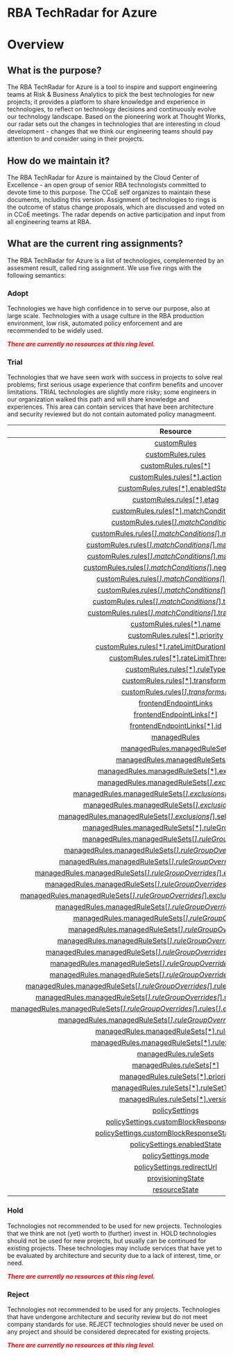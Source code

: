 
RBA TechRadar for Azure
=======================

# Overview

## What is the purpose?


The RBA TechRadar for Azure is a tool to inspire and support engineering teams at Risk & Business Analytics to pick the best technologies for new projects; it provides a platform to share knowledge and experience in technologies, to reflect on technology decisions and continuously evolve our technology landscape.  Based on the pioneering work at Thought Works, our radar sets out the changes in technologies that are interesting in cloud development - changes that we think our engineering teams should pay attention to and consider using in their projects.
## How do we maintain it?


The RBA TechRadar for Azure is maintained by the Cloud Center of Excellence - an open group of senior RBA technologists committed to devote time to this purpose.  The CCoE self organizes to maintain these documents, including this version.  Assignment of technologies to rings is the outcome of status change proposals, which are discussed and voted on in CCoE meetings.  The radar depends on active participation and input from all engineering teams at RBA.
## What are the current ring assignments?


The RBA TechRadar for Azure is a list of technologies, complemented by an assesment result, called ring assignment.  We use five rings with the following semantics:
### Adopt


Technologies we have high confidence in to serve our purpose, also at large scale.  Technologies with a usage culture in the RBA production environment, low risk, automated policy enforcement and are recommended to be widely used.  
  
***<font color="red"> There are currently no resources at this ring level. </font>***
### Trial


Technologies that we have seen work with success in projects to solve real problems;  first serious usage experience that confirm benefits and uncover limitations.  TRIAL technologies are slightly more risky; some engineers in our organization walked this path and will share knowledge and experiences.  This area can contain services that have been architecture and security reviewed but do not contain automated policy managmeent.  

|Resource|Description|Path|Status|
| :---: | :---: | :---: | :---: |
|[customRules](https://github.com/openrba/python-azure-techradar/tree/master/Microsoft.Network/frontdoorWebApplicationFirewallPolicies/customRules)|UNKNOWN|Microsoft.Network/frontdoorWebApplicationFirewallPolicies/customRules|TRIAL|
|[customRules.rules](https://github.com/openrba/python-azure-techradar/tree/master/Microsoft.Network/frontdoorWebApplicationFirewallPolicies/customRules.rules)|UNKNOWN|Microsoft.Network/frontdoorWebApplicationFirewallPolicies/customRules.rules|TRIAL|
|[customRules.rules[*]](https://github.com/openrba/python-azure-techradar/tree/master/Microsoft.Network/frontdoorWebApplicationFirewallPolicies/customRules.rules[*])|UNKNOWN|Microsoft.Network/frontdoorWebApplicationFirewallPolicies/customRules.rules[*]|TRIAL|
|[customRules.rules[*].action](https://github.com/openrba/python-azure-techradar/tree/master/Microsoft.Network/frontdoorWebApplicationFirewallPolicies/customRules.rules[*].action)|UNKNOWN|Microsoft.Network/frontdoorWebApplicationFirewallPolicies/customRules.rules[*].action|TRIAL|
|[customRules.rules[*].enabledState](https://github.com/openrba/python-azure-techradar/tree/master/Microsoft.Network/frontdoorWebApplicationFirewallPolicies/customRules.rules[*].enabledState)|UNKNOWN|Microsoft.Network/frontdoorWebApplicationFirewallPolicies/customRules.rules[*].enabledState|TRIAL|
|[customRules.rules[*].etag](https://github.com/openrba/python-azure-techradar/tree/master/Microsoft.Network/frontdoorWebApplicationFirewallPolicies/customRules.rules[*].etag)|UNKNOWN|Microsoft.Network/frontdoorWebApplicationFirewallPolicies/customRules.rules[*].etag|TRIAL|
|[customRules.rules[*].matchConditions](https://github.com/openrba/python-azure-techradar/tree/master/Microsoft.Network/frontdoorWebApplicationFirewallPolicies/customRules.rules[*].matchConditions)|UNKNOWN|Microsoft.Network/frontdoorWebApplicationFirewallPolicies/customRules.rules[*].matchConditions|TRIAL|
|[customRules.rules[*].matchConditions[*]](https://github.com/openrba/python-azure-techradar/tree/master/Microsoft.Network/frontdoorWebApplicationFirewallPolicies/customRules.rules[*].matchConditions[*])|UNKNOWN|Microsoft.Network/frontdoorWebApplicationFirewallPolicies/customRules.rules[*].matchConditions[*]|TRIAL|
|[customRules.rules[*].matchConditions[*].matchValue](https://github.com/openrba/python-azure-techradar/tree/master/Microsoft.Network/frontdoorWebApplicationFirewallPolicies/customRules.rules[*].matchConditions[*].matchValue)|UNKNOWN|Microsoft.Network/frontdoorWebApplicationFirewallPolicies/customRules.rules[*].matchConditions[*].matchValue|TRIAL|
|[customRules.rules[*].matchConditions[*].matchValue[*]](https://github.com/openrba/python-azure-techradar/tree/master/Microsoft.Network/frontdoorWebApplicationFirewallPolicies/customRules.rules[*].matchConditions[*].matchValue[*])|UNKNOWN|Microsoft.Network/frontdoorWebApplicationFirewallPolicies/customRules.rules[*].matchConditions[*].matchValue[*]|TRIAL|
|[customRules.rules[*].matchConditions[*].matchVariable](https://github.com/openrba/python-azure-techradar/tree/master/Microsoft.Network/frontdoorWebApplicationFirewallPolicies/customRules.rules[*].matchConditions[*].matchVariable)|UNKNOWN|Microsoft.Network/frontdoorWebApplicationFirewallPolicies/customRules.rules[*].matchConditions[*].matchVariable|TRIAL|
|[customRules.rules[*].matchConditions[*].negateCondition](https://github.com/openrba/python-azure-techradar/tree/master/Microsoft.Network/frontdoorWebApplicationFirewallPolicies/customRules.rules[*].matchConditions[*].negateCondition)|UNKNOWN|Microsoft.Network/frontdoorWebApplicationFirewallPolicies/customRules.rules[*].matchConditions[*].negateCondition|TRIAL|
|[customRules.rules[*].matchConditions[*].operator](https://github.com/openrba/python-azure-techradar/tree/master/Microsoft.Network/frontdoorWebApplicationFirewallPolicies/customRules.rules[*].matchConditions[*].operator)|UNKNOWN|Microsoft.Network/frontdoorWebApplicationFirewallPolicies/customRules.rules[*].matchConditions[*].operator|TRIAL|
|[customRules.rules[*].matchConditions[*].selector](https://github.com/openrba/python-azure-techradar/tree/master/Microsoft.Network/frontdoorWebApplicationFirewallPolicies/customRules.rules[*].matchConditions[*].selector)|UNKNOWN|Microsoft.Network/frontdoorWebApplicationFirewallPolicies/customRules.rules[*].matchConditions[*].selector|TRIAL|
|[customRules.rules[*].matchConditions[*].transforms](https://github.com/openrba/python-azure-techradar/tree/master/Microsoft.Network/frontdoorWebApplicationFirewallPolicies/customRules.rules[*].matchConditions[*].transforms)|UNKNOWN|Microsoft.Network/frontdoorWebApplicationFirewallPolicies/customRules.rules[*].matchConditions[*].transforms|TRIAL|
|[customRules.rules[*].matchConditions[*].transforms[*]](https://github.com/openrba/python-azure-techradar/tree/master/Microsoft.Network/frontdoorWebApplicationFirewallPolicies/customRules.rules[*].matchConditions[*].transforms[*])|UNKNOWN|Microsoft.Network/frontdoorWebApplicationFirewallPolicies/customRules.rules[*].matchConditions[*].transforms[*]|TRIAL|
|[customRules.rules[*].name](https://github.com/openrba/python-azure-techradar/tree/master/Microsoft.Network/frontdoorWebApplicationFirewallPolicies/customRules.rules[*].name)|UNKNOWN|Microsoft.Network/frontdoorWebApplicationFirewallPolicies/customRules.rules[*].name|TRIAL|
|[customRules.rules[*].priority](https://github.com/openrba/python-azure-techradar/tree/master/Microsoft.Network/frontdoorWebApplicationFirewallPolicies/customRules.rules[*].priority)|UNKNOWN|Microsoft.Network/frontdoorWebApplicationFirewallPolicies/customRules.rules[*].priority|TRIAL|
|[customRules.rules[*].rateLimitDurationInMinutes](https://github.com/openrba/python-azure-techradar/tree/master/Microsoft.Network/frontdoorWebApplicationFirewallPolicies/customRules.rules[*].rateLimitDurationInMinutes)|UNKNOWN|Microsoft.Network/frontdoorWebApplicationFirewallPolicies/customRules.rules[*].rateLimitDurationInMinutes|TRIAL|
|[customRules.rules[*].rateLimitThreshold](https://github.com/openrba/python-azure-techradar/tree/master/Microsoft.Network/frontdoorWebApplicationFirewallPolicies/customRules.rules[*].rateLimitThreshold)|UNKNOWN|Microsoft.Network/frontdoorWebApplicationFirewallPolicies/customRules.rules[*].rateLimitThreshold|TRIAL|
|[customRules.rules[*].ruleType](https://github.com/openrba/python-azure-techradar/tree/master/Microsoft.Network/frontdoorWebApplicationFirewallPolicies/customRules.rules[*].ruleType)|UNKNOWN|Microsoft.Network/frontdoorWebApplicationFirewallPolicies/customRules.rules[*].ruleType|TRIAL|
|[customRules.rules[*].transforms](https://github.com/openrba/python-azure-techradar/tree/master/Microsoft.Network/frontdoorWebApplicationFirewallPolicies/customRules.rules[*].transforms)|UNKNOWN|Microsoft.Network/frontdoorWebApplicationFirewallPolicies/customRules.rules[*].transforms|TRIAL|
|[customRules.rules[*].transforms[*]](https://github.com/openrba/python-azure-techradar/tree/master/Microsoft.Network/frontdoorWebApplicationFirewallPolicies/customRules.rules[*].transforms[*])|UNKNOWN|Microsoft.Network/frontdoorWebApplicationFirewallPolicies/customRules.rules[*].transforms[*]|TRIAL|
|[frontendEndpointLinks](https://github.com/openrba/python-azure-techradar/tree/master/Microsoft.Network/frontdoorWebApplicationFirewallPolicies/frontendEndpointLinks)|UNKNOWN|Microsoft.Network/frontdoorWebApplicationFirewallPolicies/frontendEndpointLinks|TRIAL|
|[frontendEndpointLinks[*]](https://github.com/openrba/python-azure-techradar/tree/master/Microsoft.Network/frontdoorWebApplicationFirewallPolicies/frontendEndpointLinks[*])|UNKNOWN|Microsoft.Network/frontdoorWebApplicationFirewallPolicies/frontendEndpointLinks[*]|TRIAL|
|[frontendEndpointLinks[*].id](https://github.com/openrba/python-azure-techradar/tree/master/Microsoft.Network/frontdoorWebApplicationFirewallPolicies/frontendEndpointLinks[*].id)|UNKNOWN|Microsoft.Network/frontdoorWebApplicationFirewallPolicies/frontendEndpointLinks[*].id|TRIAL|
|[managedRules](https://github.com/openrba/python-azure-techradar/tree/master/Microsoft.Network/frontdoorWebApplicationFirewallPolicies/managedRules)|UNKNOWN|Microsoft.Network/frontdoorWebApplicationFirewallPolicies/managedRules|TRIAL|
|[managedRules.managedRuleSets](https://github.com/openrba/python-azure-techradar/tree/master/Microsoft.Network/frontdoorWebApplicationFirewallPolicies/managedRules.managedRuleSets)|UNKNOWN|Microsoft.Network/frontdoorWebApplicationFirewallPolicies/managedRules.managedRuleSets|TRIAL|
|[managedRules.managedRuleSets[*]](https://github.com/openrba/python-azure-techradar/tree/master/Microsoft.Network/frontdoorWebApplicationFirewallPolicies/managedRules.managedRuleSets[*])|UNKNOWN|Microsoft.Network/frontdoorWebApplicationFirewallPolicies/managedRules.managedRuleSets[*]|TRIAL|
|[managedRules.managedRuleSets[*].exclusions](https://github.com/openrba/python-azure-techradar/tree/master/Microsoft.Network/frontdoorWebApplicationFirewallPolicies/managedRules.managedRuleSets[*].exclusions)|UNKNOWN|Microsoft.Network/frontdoorWebApplicationFirewallPolicies/managedRules.managedRuleSets[*].exclusions|TRIAL|
|[managedRules.managedRuleSets[*].exclusions[*]](https://github.com/openrba/python-azure-techradar/tree/master/Microsoft.Network/frontdoorWebApplicationFirewallPolicies/managedRules.managedRuleSets[*].exclusions[*])|UNKNOWN|Microsoft.Network/frontdoorWebApplicationFirewallPolicies/managedRules.managedRuleSets[*].exclusions[*]|TRIAL|
|[managedRules.managedRuleSets[*].exclusions[*].matchVariable](https://github.com/openrba/python-azure-techradar/tree/master/Microsoft.Network/frontdoorWebApplicationFirewallPolicies/managedRules.managedRuleSets[*].exclusions[*].matchVariable)|UNKNOWN|Microsoft.Network/frontdoorWebApplicationFirewallPolicies/managedRules.managedRuleSets[*].exclusions[*].matchVariable|TRIAL|
|[managedRules.managedRuleSets[*].exclusions[*].selector](https://github.com/openrba/python-azure-techradar/tree/master/Microsoft.Network/frontdoorWebApplicationFirewallPolicies/managedRules.managedRuleSets[*].exclusions[*].selector)|UNKNOWN|Microsoft.Network/frontdoorWebApplicationFirewallPolicies/managedRules.managedRuleSets[*].exclusions[*].selector|TRIAL|
|[managedRules.managedRuleSets[*].exclusions[*].selectorMatchOperator](https://github.com/openrba/python-azure-techradar/tree/master/Microsoft.Network/frontdoorWebApplicationFirewallPolicies/managedRules.managedRuleSets[*].exclusions[*].selectorMatchOperator)|UNKNOWN|Microsoft.Network/frontdoorWebApplicationFirewallPolicies/managedRules.managedRuleSets[*].exclusions[*].selectorMatchOperator|TRIAL|
|[managedRules.managedRuleSets[*].ruleGroupOverrides](https://github.com/openrba/python-azure-techradar/tree/master/Microsoft.Network/frontdoorWebApplicationFirewallPolicies/managedRules.managedRuleSets[*].ruleGroupOverrides)|UNKNOWN|Microsoft.Network/frontdoorWebApplicationFirewallPolicies/managedRules.managedRuleSets[*].ruleGroupOverrides|TRIAL|
|[managedRules.managedRuleSets[*].ruleGroupOverrides[*]](https://github.com/openrba/python-azure-techradar/tree/master/Microsoft.Network/frontdoorWebApplicationFirewallPolicies/managedRules.managedRuleSets[*].ruleGroupOverrides[*])|UNKNOWN|Microsoft.Network/frontdoorWebApplicationFirewallPolicies/managedRules.managedRuleSets[*].ruleGroupOverrides[*]|TRIAL|
|[managedRules.managedRuleSets[*].ruleGroupOverrides[*].exclusions](https://github.com/openrba/python-azure-techradar/tree/master/Microsoft.Network/frontdoorWebApplicationFirewallPolicies/managedRules.managedRuleSets[*].ruleGroupOverrides[*].exclusions)|UNKNOWN|Microsoft.Network/frontdoorWebApplicationFirewallPolicies/managedRules.managedRuleSets[*].ruleGroupOverrides[*].exclusions|TRIAL|
|[managedRules.managedRuleSets[*].ruleGroupOverrides[*].exclusions[*]](https://github.com/openrba/python-azure-techradar/tree/master/Microsoft.Network/frontdoorWebApplicationFirewallPolicies/managedRules.managedRuleSets[*].ruleGroupOverrides[*].exclusions[*])|UNKNOWN|Microsoft.Network/frontdoorWebApplicationFirewallPolicies/managedRules.managedRuleSets[*].ruleGroupOverrides[*].exclusions[*]|TRIAL|
|[managedRules.managedRuleSets[*].ruleGroupOverrides[*].exclusions[*].matchVariable](https://github.com/openrba/python-azure-techradar/tree/master/Microsoft.Network/frontdoorWebApplicationFirewallPolicies/managedRules.managedRuleSets[*].ruleGroupOverrides[*].exclusions[*].matchVariable)|UNKNOWN|Microsoft.Network/frontdoorWebApplicationFirewallPolicies/managedRules.managedRuleSets[*].ruleGroupOverrides[*].exclusions[*].matchVariable|TRIAL|
|[managedRules.managedRuleSets[*].ruleGroupOverrides[*].exclusions[*].selector](https://github.com/openrba/python-azure-techradar/tree/master/Microsoft.Network/frontdoorWebApplicationFirewallPolicies/managedRules.managedRuleSets[*].ruleGroupOverrides[*].exclusions[*].selector)|UNKNOWN|Microsoft.Network/frontdoorWebApplicationFirewallPolicies/managedRules.managedRuleSets[*].ruleGroupOverrides[*].exclusions[*].selector|TRIAL|
|[managedRules.managedRuleSets[*].ruleGroupOverrides[*].exclusions[*].selectorMatchOperator](https://github.com/openrba/python-azure-techradar/tree/master/Microsoft.Network/frontdoorWebApplicationFirewallPolicies/managedRules.managedRuleSets[*].ruleGroupOverrides[*].exclusions[*].selectorMatchOperator)|UNKNOWN|Microsoft.Network/frontdoorWebApplicationFirewallPolicies/managedRules.managedRuleSets[*].ruleGroupOverrides[*].exclusions[*].selectorMatchOperator|TRIAL|
|[managedRules.managedRuleSets[*].ruleGroupOverrides[*].ruleGroupName](https://github.com/openrba/python-azure-techradar/tree/master/Microsoft.Network/frontdoorWebApplicationFirewallPolicies/managedRules.managedRuleSets[*].ruleGroupOverrides[*].ruleGroupName)|UNKNOWN|Microsoft.Network/frontdoorWebApplicationFirewallPolicies/managedRules.managedRuleSets[*].ruleGroupOverrides[*].ruleGroupName|TRIAL|
|[managedRules.managedRuleSets[*].ruleGroupOverrides[*].rules](https://github.com/openrba/python-azure-techradar/tree/master/Microsoft.Network/frontdoorWebApplicationFirewallPolicies/managedRules.managedRuleSets[*].ruleGroupOverrides[*].rules)|UNKNOWN|Microsoft.Network/frontdoorWebApplicationFirewallPolicies/managedRules.managedRuleSets[*].ruleGroupOverrides[*].rules|TRIAL|
|[managedRules.managedRuleSets[*].ruleGroupOverrides[*].rules[*]](https://github.com/openrba/python-azure-techradar/tree/master/Microsoft.Network/frontdoorWebApplicationFirewallPolicies/managedRules.managedRuleSets[*].ruleGroupOverrides[*].rules[*])|UNKNOWN|Microsoft.Network/frontdoorWebApplicationFirewallPolicies/managedRules.managedRuleSets[*].ruleGroupOverrides[*].rules[*]|TRIAL|
|[managedRules.managedRuleSets[*].ruleGroupOverrides[*].rules[*].action](https://github.com/openrba/python-azure-techradar/tree/master/Microsoft.Network/frontdoorWebApplicationFirewallPolicies/managedRules.managedRuleSets[*].ruleGroupOverrides[*].rules[*].action)|UNKNOWN|Microsoft.Network/frontdoorWebApplicationFirewallPolicies/managedRules.managedRuleSets[*].ruleGroupOverrides[*].rules[*].action|TRIAL|
|[managedRules.managedRuleSets[*].ruleGroupOverrides[*].rules[*].enabledState](https://github.com/openrba/python-azure-techradar/tree/master/Microsoft.Network/frontdoorWebApplicationFirewallPolicies/managedRules.managedRuleSets[*].ruleGroupOverrides[*].rules[*].enabledState)|UNKNOWN|Microsoft.Network/frontdoorWebApplicationFirewallPolicies/managedRules.managedRuleSets[*].ruleGroupOverrides[*].rules[*].enabledState|TRIAL|
|[managedRules.managedRuleSets[*].ruleGroupOverrides[*].rules[*].exclusions](https://github.com/openrba/python-azure-techradar/tree/master/Microsoft.Network/frontdoorWebApplicationFirewallPolicies/managedRules.managedRuleSets[*].ruleGroupOverrides[*].rules[*].exclusions)|UNKNOWN|Microsoft.Network/frontdoorWebApplicationFirewallPolicies/managedRules.managedRuleSets[*].ruleGroupOverrides[*].rules[*].exclusions|TRIAL|
|[managedRules.managedRuleSets[*].ruleGroupOverrides[*].rules[*].exclusions[*]](https://github.com/openrba/python-azure-techradar/tree/master/Microsoft.Network/frontdoorWebApplicationFirewallPolicies/managedRules.managedRuleSets[*].ruleGroupOverrides[*].rules[*].exclusions[*])|UNKNOWN|Microsoft.Network/frontdoorWebApplicationFirewallPolicies/managedRules.managedRuleSets[*].ruleGroupOverrides[*].rules[*].exclusions[*]|TRIAL|
|[managedRules.managedRuleSets[*].ruleGroupOverrides[*].rules[*].exclusions[*].matchVariable](https://github.com/openrba/python-azure-techradar/tree/master/Microsoft.Network/frontdoorWebApplicationFirewallPolicies/managedRules.managedRuleSets[*].ruleGroupOverrides[*].rules[*].exclusions[*].matchVariable)|UNKNOWN|Microsoft.Network/frontdoorWebApplicationFirewallPolicies/managedRules.managedRuleSets[*].ruleGroupOverrides[*].rules[*].exclusions[*].matchVariable|TRIAL|
|[managedRules.managedRuleSets[*].ruleGroupOverrides[*].rules[*].exclusions[*].selector](https://github.com/openrba/python-azure-techradar/tree/master/Microsoft.Network/frontdoorWebApplicationFirewallPolicies/managedRules.managedRuleSets[*].ruleGroupOverrides[*].rules[*].exclusions[*].selector)|UNKNOWN|Microsoft.Network/frontdoorWebApplicationFirewallPolicies/managedRules.managedRuleSets[*].ruleGroupOverrides[*].rules[*].exclusions[*].selector|TRIAL|
|[managedRules.managedRuleSets[*].ruleGroupOverrides[*].rules[*].exclusions[*].selectorMatchOperator](https://github.com/openrba/python-azure-techradar/tree/master/Microsoft.Network/frontdoorWebApplicationFirewallPolicies/managedRules.managedRuleSets[*].ruleGroupOverrides[*].rules[*].exclusions[*].selectorMatchOperator)|UNKNOWN|Microsoft.Network/frontdoorWebApplicationFirewallPolicies/managedRules.managedRuleSets[*].ruleGroupOverrides[*].rules[*].exclusions[*].selectorMatchOperator|TRIAL|
|[managedRules.managedRuleSets[*].ruleGroupOverrides[*].rules[*].ruleId](https://github.com/openrba/python-azure-techradar/tree/master/Microsoft.Network/frontdoorWebApplicationFirewallPolicies/managedRules.managedRuleSets[*].ruleGroupOverrides[*].rules[*].ruleId)|UNKNOWN|Microsoft.Network/frontdoorWebApplicationFirewallPolicies/managedRules.managedRuleSets[*].ruleGroupOverrides[*].rules[*].ruleId|TRIAL|
|[managedRules.managedRuleSets[*].ruleSetType](https://github.com/openrba/python-azure-techradar/tree/master/Microsoft.Network/frontdoorWebApplicationFirewallPolicies/managedRules.managedRuleSets[*].ruleSetType)|UNKNOWN|Microsoft.Network/frontdoorWebApplicationFirewallPolicies/managedRules.managedRuleSets[*].ruleSetType|TRIAL|
|[managedRules.managedRuleSets[*].ruleSetVersion](https://github.com/openrba/python-azure-techradar/tree/master/Microsoft.Network/frontdoorWebApplicationFirewallPolicies/managedRules.managedRuleSets[*].ruleSetVersion)|UNKNOWN|Microsoft.Network/frontdoorWebApplicationFirewallPolicies/managedRules.managedRuleSets[*].ruleSetVersion|TRIAL|
|[managedRules.ruleSets](https://github.com/openrba/python-azure-techradar/tree/master/Microsoft.Network/frontdoorWebApplicationFirewallPolicies/managedRules.ruleSets)|UNKNOWN|Microsoft.Network/frontdoorWebApplicationFirewallPolicies/managedRules.ruleSets|TRIAL|
|[managedRules.ruleSets[*]](https://github.com/openrba/python-azure-techradar/tree/master/Microsoft.Network/frontdoorWebApplicationFirewallPolicies/managedRules.ruleSets[*])|UNKNOWN|Microsoft.Network/frontdoorWebApplicationFirewallPolicies/managedRules.ruleSets[*]|TRIAL|
|[managedRules.ruleSets[*].priority](https://github.com/openrba/python-azure-techradar/tree/master/Microsoft.Network/frontdoorWebApplicationFirewallPolicies/managedRules.ruleSets[*].priority)|UNKNOWN|Microsoft.Network/frontdoorWebApplicationFirewallPolicies/managedRules.ruleSets[*].priority|TRIAL|
|[managedRules.ruleSets[*].ruleSetType](https://github.com/openrba/python-azure-techradar/tree/master/Microsoft.Network/frontdoorWebApplicationFirewallPolicies/managedRules.ruleSets[*].ruleSetType)|UNKNOWN|Microsoft.Network/frontdoorWebApplicationFirewallPolicies/managedRules.ruleSets[*].ruleSetType|TRIAL|
|[managedRules.ruleSets[*].version](https://github.com/openrba/python-azure-techradar/tree/master/Microsoft.Network/frontdoorWebApplicationFirewallPolicies/managedRules.ruleSets[*].version)|UNKNOWN|Microsoft.Network/frontdoorWebApplicationFirewallPolicies/managedRules.ruleSets[*].version|TRIAL|
|[policySettings](https://github.com/openrba/python-azure-techradar/tree/master/Microsoft.Network/frontdoorWebApplicationFirewallPolicies/policySettings)|UNKNOWN|Microsoft.Network/frontdoorWebApplicationFirewallPolicies/policySettings|TRIAL|
|[policySettings.customBlockResponseBody](https://github.com/openrba/python-azure-techradar/tree/master/Microsoft.Network/frontdoorWebApplicationFirewallPolicies/policySettings.customBlockResponseBody)|UNKNOWN|Microsoft.Network/frontdoorWebApplicationFirewallPolicies/policySettings.customBlockResponseBody|TRIAL|
|[policySettings.customBlockResponseStatusCode](https://github.com/openrba/python-azure-techradar/tree/master/Microsoft.Network/frontdoorWebApplicationFirewallPolicies/policySettings.customBlockResponseStatusCode)|UNKNOWN|Microsoft.Network/frontdoorWebApplicationFirewallPolicies/policySettings.customBlockResponseStatusCode|TRIAL|
|[policySettings.enabledState](https://github.com/openrba/python-azure-techradar/tree/master/Microsoft.Network/frontdoorWebApplicationFirewallPolicies/policySettings.enabledState)|UNKNOWN|Microsoft.Network/frontdoorWebApplicationFirewallPolicies/policySettings.enabledState|TRIAL|
|[policySettings.mode](https://github.com/openrba/python-azure-techradar/tree/master/Microsoft.Network/frontdoorWebApplicationFirewallPolicies/policySettings.mode)|UNKNOWN|Microsoft.Network/frontdoorWebApplicationFirewallPolicies/policySettings.mode|TRIAL|
|[policySettings.redirectUrl](https://github.com/openrba/python-azure-techradar/tree/master/Microsoft.Network/frontdoorWebApplicationFirewallPolicies/policySettings.redirectUrl)|UNKNOWN|Microsoft.Network/frontdoorWebApplicationFirewallPolicies/policySettings.redirectUrl|TRIAL|
|[provisioningState](https://github.com/openrba/python-azure-techradar/tree/master/Microsoft.Network/frontdoorWebApplicationFirewallPolicies/provisioningState)|UNKNOWN|Microsoft.Network/frontdoorWebApplicationFirewallPolicies/provisioningState|TRIAL|
|[resourceState](https://github.com/openrba/python-azure-techradar/tree/master/Microsoft.Network/frontdoorWebApplicationFirewallPolicies/resourceState)|UNKNOWN|Microsoft.Network/frontdoorWebApplicationFirewallPolicies/resourceState|TRIAL|

### Hold


Technologies not recommended to be used for new projects. Technologies that we think are not (yet) worth to (further) invest in.  HOLD technologies should not be used for new projects, but usually can be continued for existing projects.  These technologies may include services that have yet to be evaluated by architecture and security due to a lack of interest, time, or need.  
  
***<font color="red"> There are currently no resources at this ring level. </font>***
### Reject


Technologies not recommended to be used for any projects. Technologies that have undergone architecture and security review but do not meet company standards for use.  REJECT technologies should never be used on any project and should be considered deprecated for existing projects.  
  
***<font color="red"> There are currently no resources at this ring level. </font>***
